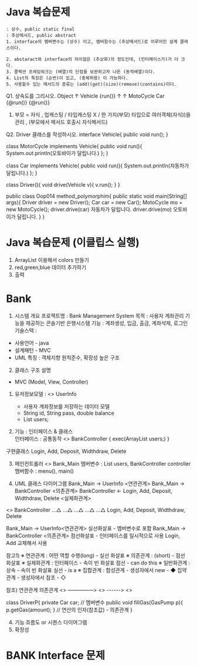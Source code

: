 # Java 복습문제

```
: 상수, public static final
: 추상메서드, public abstract
1. interface의 멤버변수는 (상수) 이고, 멤버함수는 (추상메서드)로 이루어진 설계 클래스이다.

2. abstaract와 interface의 차이점은 (추상화)의 정도인데, (인터페이스가)가 더 크다.
3. 콜렉션 프레임워크는 (배열)의 단점을 보완하고자 나온 (동적배열)이다.
4. List의 특징은 (순번)이 있고, (중복허용) 이 가능하다.
5. 사용할수 있는 메서드의 종류는 (add)(get)(size)(remove)(contains)이다.
```

Q1. 상속도를 그리시오.
        Object
            ↑
        Vehicle     {run()}
        ↑       ↑
MotoCycle       Car      
{@run()}        {@run()}

1) 부모 = 자식 , 업캐스팅 / 타입캐스팅 X / 한 가지(부모) 타입으로 여러객체(자식))을 관리    , (부모에서 메서드 호출시 자식메서드)

Q2. Driver 클래스를 작성하시오.
interface Vehicle{
    public void run();
}

class MotorCycle implements Vehicle{
    public void run(){
        System.out.println(오토바이가 달립니다.)
    };
}

class Car implements Vehicle{
    public void run(){
        System.out.println(자동차가 달립니다.)
    };
}

class Driver(){
    void drive(Vehicle v){
      v.run();
    }
} 

public class Oop014 method_polymorphim{
    public static void main(String[] args){
        Driver driver = new Driver();
        Car car = new Car();
        MotoCycle mo = new MotoCycle();
        driver.drive(car) 자동차가 달립니다.
        driver.drive(mo) 오토바이가 달립니다.
    }
}

# Java 복습문제 (이클립스 실행)
1. ArrayList 이용해서 colors 만들기
2. red,green,blue 데이터 추가하기
3. 출력

# Bank
1. 시스템 개요
프로젝트명  : Bank Management System
목적       : 사용자 계좌관리 기능을 제공하는 콘솔기반 은행시스템
기능       : 계좌생성, 입금, 출금, 계좌삭제, 로그인
기술스택   :
- 사용언어 - java
- 설계패턴 - MVC
- UML
특징       : 객체지향 원칙준수, 확장성 높은 구조


2. 클래스 구조 설명
- MVC (Model, View, Controller)
1. 유저정보모델 : <<class>> UserInfo
    - 사용자 계좌정보를 저장하는 데이터 모델
    - String id, String pass, double balance
    - List<UserInfo> users;

2. 기능 : 인터페이스 & 클래스   
인터페이스 : 공통동작
    <<interface>> BankController { exec(ArrayList<UserInfo> users;) }

구현클래스
    Login, Add, Deposit, Widthdraw, Delete

3. 메인컨트롤러
<<class>> Bank_Main 
멤버변수 : List<UserInfo> users, BankController controller
멤버함수 : menu(), main()

3. UML 클래스 다이어그램
Bank_Main -> UserInfo <연관관계>
Bank_Main -> BankController <의존관계>
BankController <- Login, Add, Deposit, Widthdraw, Delete <실체화관계>


<<interface>> BankController
...△    ...△    ...△    ...△      ...△
Login,    Add, Deposit, Widthdraw, Delete


Bank_Main -> UserInfo<연관관계> 실선화살표 - 멤버변수로 포함
Bank_Main -> BankController <의존관계> 점선화살표 - 인터페이스를 일시적으로 사용
                                                Login, Add 교체해서 사용


참고1)
※ 연관관계   : 어떤 역할 수행(long)    - 실선 화살표
※ 의존관계   :             (short)   - 점선 화살표
※ 실체화관계 : 인터페이스              - 속이 빈 화살표 점선 - can do this 
※ 일반화관계 :  상속                  - 속이 빈 화살표 실선 -  is a
※ 집합관계   :  합성관계        - 생성자에서 new - ◆
                집약관계        - 생성자에서 참조 - ◇


참조)     연관관계          의존관계
<<Driver>> ―――――> <<Car>> ------>  <<GasPump>>

class DriverP{
    private Car car;    // 멤버변수
    public void fillGas(GasPump p){ p.getGas(amount); } 
    // 연산의 인자(참조값)  - 의존관계
}

4. 기능 흐름도 or 시퀀스 다이어그램
5. 확장성

# BANK Interface 문제